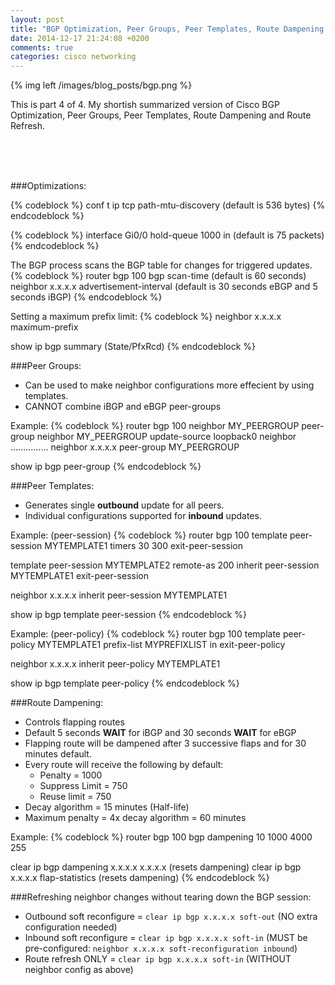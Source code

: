 ```yaml
---
layout: post
title: "BGP Optimization, Peer Groups, Peer Templates, Route Dampening and Route Refresh - part4"
date: 2014-12-17 21:24:08 +0200
comments: true
categories: cisco networking
---
```

{% img left /images/blog_posts/bgp.png %}

This is part 4 of 4. My shortish summarized version of Cisco BGP Optimization, Peer Groups, Peer Templates, Route Dampening and Route Refresh.
<!--more-->
<br>
<br>
<br>

###Optimizations:

{% codeblock %}
conf t
ip tcp path-mtu-discovery (default is 536 bytes)
{% endcodeblock %}

{% codeblock %}
interface Gi0/0
hold-queue 1000 in (default is 75 packets)
{% endcodeblock %}

The BGP process scans the BGP table for changes for triggered updates.
{% codeblock %}
router bgp 100
  bgp scan-time <SECONDS> (default is 60 seconds)
  neighbor x.x.x.x advertisement-interval <SECONDS> (default is 30 seconds eBGP and 5 seconds iBGP)
{% endcodeblock %}

Setting a maximum prefix limit:
{% codeblock %}
neighbor x.x.x.x maximum-prefix <NUM>

show ip bgp summary (State/PfxRcd)
{% endcodeblock %}

###Peer Groups:

- Can be used to make neighbor configurations more effecient by using templates.
- CANNOT combine iBGP and eBGP peer-groups

Example:
{% codeblock %}
router bgp 100
  neighbor MY_PEERGROUP peer-group
  neighbor MY_PEERGROUP update-source loopback0
  neighbor ...............
  neighbor x.x.x.x peer-group MY_PEERGROUP

show ip bgp peer-group
{% endcodeblock %}

###Peer Templates:

- Generates single **outbound** update for all peers.
- Individual configurations supported for **inbound** updates.

Example: (peer-session)
{% codeblock %}
router bgp 100
  template peer-session MYTEMPLATE1
    timers 30 300
  exit-peer-session
  
  template peer-session MYTEMPLATE2
    remote-as 200
    inherit peer-session MYTEMPLATE1
  exit-peer-session

  neighbor x.x.x.x inherit peer-session MYTEMPLATE1

show ip bgp template peer-session
{% endcodeblock %}

Example: (peer-policy)
{% codeblock %}
router bgp 100
  template peer-policy MYTEMPLATE1
    prefix-list MYPREFIXLIST in
  exit-peer-policy

  neighbor x.x.x.x inherit peer-policy MYTEMPLATE1

show ip bgp template peer-policy
{% endcodeblock %}

###Route Dampening:

* Controls flapping routes
* Default 5 seconds **WAIT** for iBGP and 30 seconds **WAIT** for eBGP
* Flapping route will be dampened after 3 successive flaps and for 30 minutes default.
* Every route will receive the following by default:
  * Penalty = 1000
  * Suppress Limit = 750
  * Reuse limit = 750
* Decay algorithm = 15 minutes (Half-life)
* Maximum penalty = 4x decay algorithm = 60 minutes

Example:
{% codeblock %}
router bgp 100
  bgp dampening 10 1000 4000 255

clear ip bgp dampening x.x.x.x x.x.x.x (resets dampening)
clear ip bgp x.x.x.x flap-statistics (resets dampening)
{% endcodeblock %}

###Refreshing neighbor changes without tearing down the BGP session:

- Outbound soft reconfigure = `clear ip bgp x.x.x.x soft-out` (NO extra configuration needed)
- Inbound soft reconfigure = `clear ip bgp x.x.x.x soft-in` (MUST be pre-configured: `neighbor x.x.x.x soft-reconfiguration inbound`)
- Route refresh ONLY = `clear ip bgp x.x.x.x soft-in` (WITHOUT neighbor config as above)
